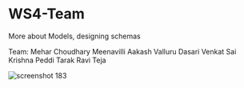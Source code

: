 # WS4-Team
More about Models, designing schemas

Team:
Mehar Choudhary Meenavilli
Aakash Valluru
Dasari Venkat Sai Krishna
Peddi Tarak Ravi Teja

![screenshot 183](https://user-images.githubusercontent.com/43078659/52700572-e0a60d00-2f3d-11e9-8b77-de9f8d6b35f8.png)

